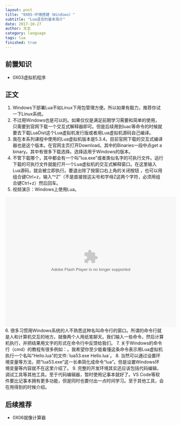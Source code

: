 ```yaml
---
layout: post
title: "0X05-环境搭建（Windows）"
subtitle: "Lua语言的基本简介"
date: 2017-10-27
author: 太玄
category: language
tags: lua
finished: true
---
```


## 前置知识
* 0X03虚拟机程序

## 正文
1. Windows下部署Lua不如Linux下用包管理方便。所以如果有毅力，推荐你试一下Linux系统。
2. 不过用Windows也是可以的。如果仅仅是满足前期学习需要和简单的使用，只需要到官网下载一个交互式解释器即可。但是后续用到luac等命令的时候就要去下载LuaDist这个Lua虚拟机发行版或者用Lua虚拟机源码自己编译。
3. 我在本系列课程中使用的Lua虚拟机版本是5.3.4。目前官网下载的交互式编译器也是这个版本。在官网主页打开Download。其中的Binaries一段中点get a binary。其中有很多下载选择。选择适用于Windows的版本。
4. 不管下载哪个，其中都会有一个叫“lua.exe”或者类似名字的可执行文件。运行下载的可执行文件就能打开一个Lua虚拟机的交互式解释窗口。在这里输入Lua源码，就会被立即执行。要退出除了按窗口右上角的关闭按钮 ，也可以用组合键Ctrl+z，输入“^Z”（不是直接按这尖号和字母Z这两个字符，必须用组合键Ctrl+z）然后回车。
5. 视频演示：Windows上使用Lua。
<center><embed height="415" width="544" quality="high" allowfullscreen="true" type="application/x-shockwave-flash" src="//static.hdslb.com/miniloader.swf" flashvars="aid=13810216&page=1" pluginspage="//www.adobe.com/shockwave/download/download.cgi?P1_Prod_Version=ShockwaveFlash"/></center>
6. 很多习惯用Windows系统的人不熟悉这种名叫命令行的窗口。所谓的命令行就是人和计算机交互的地方。就像两个人用纸笔聊天。我们输入一些命令，然后计算机执行，并把结果用文字的形式在命令行中反馈给我们。
7. 关于Windows的命令行（cmd）的教程有很多例如：<https://www.computerhope.com/issues/chusedos.htm>。我希望你至少能看懂这条命令表示用Lua虚拟机执行一个名叫“Hello.lua”的文件:`lua53.exe Hello.lua`。
8. 当然可以通过设置环境变量等方法，把“lua53.exe”这一长串简化成命令“lua”。但是设置Windows环境变量等内容就不在这里介绍了。
9. 完整的开发环境其实还应该包括代码编辑，调试工具等其他工具。至于代码编辑器，暂时使用记事本就好了。VS Code等软件要比记事本拥有更多功能，但是同时也要付出一点时间学习。至于其他工具，会在用得到的时候介绍。

## 后续推荐
* 0X06就像计算器
